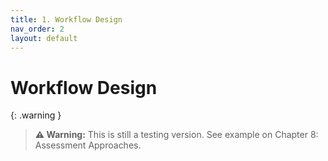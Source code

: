 ```yaml
---
title: 1. Workflow Design
nav_order: 2
layout: default
---
```


# Workflow Design

 {: .warning }
 > **⚠️ Warning:** This is still a testing version. See example on Chapter 8: Assessment Approaches.

